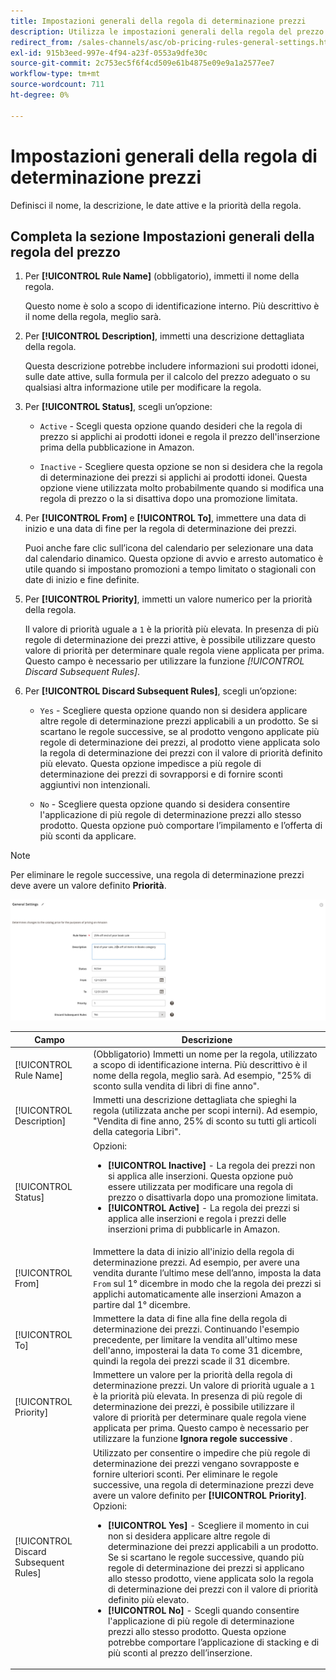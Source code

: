```yaml
---
title: Impostazioni generali della regola di determinazione prezzi
description: Utilizza le impostazioni generali della regola del prezzo per definire le caratteristiche principali di una regola del prezzo di listino.
redirect_from: /sales-channels/asc/ob-pricing-rules-general-settings.html: 
exl-id: 915b3eed-997e-4f94-a23f-0553a9dfe30c
source-git-commit: 2c753ec5f6f4cd509e61b4875e09e9a1a2577ee7
workflow-type: tm+mt
source-wordcount: 711
ht-degree: 0%

---
```


# Impostazioni generali della regola di determinazione prezzi

Definisci il nome, la descrizione, le date attive e la priorità della regola.

## Completa la sezione Impostazioni generali della regola del prezzo

1. Per **[!UICONTROL Rule Name]** (obbligatorio), immetti il nome della regola.

   Questo nome è solo a scopo di identificazione interno. Più descrittivo è il nome della regola, meglio sarà.

1. Per **[!UICONTROL Description]**, immetti una descrizione dettagliata della regola.

   Questa descrizione potrebbe includere informazioni sui prodotti idonei, sulle date attive, sulla formula per il calcolo del prezzo adeguato o su qualsiasi altra informazione utile per modificare la regola.

1. Per **[!UICONTROL Status]**, scegli un’opzione:

   - `Active` - Scegli questa opzione quando desideri che la regola di prezzo si applichi ai prodotti idonei e regola il prezzo dell&#39;inserzione prima della pubblicazione in Amazon.

   - `Inactive` - Scegliere questa opzione se non si desidera che la regola di determinazione dei prezzi si applichi ai prodotti idonei. Questa opzione viene utilizzata molto probabilmente quando si modifica una regola di prezzo o la si disattiva dopo una promozione limitata.

1. Per **[!UICONTROL From]** e **[!UICONTROL To]**, immettere una data di inizio e una data di fine per la regola di determinazione dei prezzi.

   Puoi anche fare clic sull’icona del calendario per selezionare una data dal calendario dinamico. Questa opzione di avvio e arresto automatico è utile quando si impostano promozioni a tempo limitato o stagionali con date di inizio e fine definite.

1. Per **[!UICONTROL Priority]**, immetti un valore numerico per la priorità della regola.

   Il valore di priorità uguale a `1` è la priorità più elevata. In presenza di più regole di determinazione dei prezzi attive, è possibile utilizzare questo valore di priorità per determinare quale regola viene applicata per prima. Questo campo è necessario per utilizzare la funzione _[!UICONTROL Discard Subsequent Rules]_.

1. Per **[!UICONTROL Discard Subsequent Rules]**, scegli un’opzione:

   - `Yes` - Scegliere questa opzione quando non si desidera applicare altre regole di determinazione prezzi applicabili a un prodotto. Se si scartano le regole successive, se al prodotto vengono applicate più regole di determinazione dei prezzi, al prodotto viene applicata solo la regola di determinazione dei prezzi con il valore di priorità definito più elevato. Questa opzione impedisce a più regole di determinazione dei prezzi di sovrapporsi e di fornire sconti aggiuntivi non intenzionali.

   - `No` - Scegliere questa opzione quando si desidera consentire l&#39;applicazione di più regole di determinazione prezzi allo stesso prodotto. Questa opzione può comportare l’impilamento e l’offerta di più sconti da applicare.

>[!NOTE]
>
>Per eliminare le regole successive, una regola di determinazione prezzi deve avere un valore definito **Priorità**.

![Impostazioni generali della regola di determinazione prezzi](assets/amazon-pricing-rule-general.png)

| Campo | Descrizione |
|---|---|
| [!UICONTROL Rule Name] | (Obbligatorio) Immetti un nome per la regola, utilizzato a scopo di identificazione interna. Più descrittivo è il nome della regola, meglio sarà. Ad esempio, &quot;25% di sconto sulla vendita di libri di fine anno&quot;. |
| [!UICONTROL Description] | Immetti una descrizione dettagliata che spieghi la regola (utilizzata anche per scopi interni). Ad esempio, &quot;Vendita di fine anno, 25% di sconto su tutti gli articoli della categoria Libri&quot;. |
| [!UICONTROL Status] | Opzioni:<ul><li>**[!UICONTROL Inactive]** - La regola dei prezzi non si applica alle inserzioni. Questa opzione può essere utilizzata per modificare una regola di prezzo o disattivarla dopo una promozione limitata.</li><li>**[!UICONTROL Active]** - La regola dei prezzi si applica alle inserzioni e regola i prezzi delle inserzioni prima di pubblicarle in Amazon.</li></ul> |
| [!UICONTROL From] | Immettere la data di inizio all&#39;inizio della regola di determinazione prezzi. Ad esempio, per avere una vendita durante l’ultimo mese dell’anno, imposta la data `From` sul 1° dicembre in modo che la regola dei prezzi si applichi automaticamente alle inserzioni Amazon a partire dal 1° dicembre. |
| [!UICONTROL To] | Immettere la data di fine alla fine della regola di determinazione dei prezzi. Continuando l&#39;esempio precedente, per limitare la vendita all&#39;ultimo mese dell&#39;anno, imposterai la data `To` come 31 dicembre, quindi la regola dei prezzi scade il 31 dicembre. |
| [!UICONTROL Priority] | Immettere un valore per la priorità della regola di determinazione prezzi. Un valore di priorità uguale a `1` è la priorità più elevata. In presenza di più regole di determinazione dei prezzi, è possibile utilizzare il valore di priorità per determinare quale regola viene applicata per prima. Questo campo è necessario per utilizzare la funzione **Ignora regole successive** . |
| [!UICONTROL Discard Subsequent Rules] | Utilizzato per consentire o impedire che più regole di determinazione dei prezzi vengano sovrapposte e fornire ulteriori sconti. Per eliminare le regole successive, una regola di determinazione prezzi deve avere un valore definito per **[!UICONTROL Priority]**. Opzioni:<ul><li>**[!UICONTROL Yes]** - Scegliere il momento in cui non si desidera applicare altre regole di determinazione dei prezzi applicabili a un prodotto. Se si scartano le regole successive, quando più regole di determinazione dei prezzi si applicano allo stesso prodotto, viene applicata solo la regola di determinazione dei prezzi con il valore di priorità definito più elevato.</li><li>**[!UICONTROL No]** - Scegli quando consentire l&#39;applicazione di più regole di determinazione prezzi allo stesso prodotto. Questa opzione potrebbe comportare l’applicazione di stacking e di più sconti al prezzo dell’inserzione.</li></ul> |
